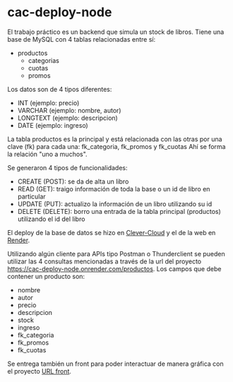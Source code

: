 # cac-deploy-node
El trabajo práctico es un backend que simula un stock de libros.
Tiene una base de MySQL con 4 tablas relacionadas entre sí:
+ productos
  + categorias
  + cuotas
  + promos
 
Los datos son de 4 tipos diferentes:
+ INT (ejemplo: precio)
+ VARCHAR (ejemplo: nombre, autor)
+ LONGTEXT (ejemplo: descripcion)
+ DATE (ejemplo: ingreso)

La tabla productos es la principal y está relacionada con las otras por una clave (fk) para cada una: fk_categoria, fk_promos y fk_cuotas
Ahí se forma la relación "uno a muchos".

Se generaron 4 tipos de funcionalidades:
- CREATE (POST): se da de alta un libro
- READ (GET): traigo información de toda la base o un id de libro en particular
- UPDATE (PUT): actualizo la información de un libro utilizando su id
- DELETE (DELETE): borro una entrada de la tabla principal (productos) utilizando el id del libro

El deploy de la base de datos se hizo en [Clever-Cloud](https://clever-cloud.com) y el de la web en [Render](https://render.com/).

Utilizando algún cliente para APIs tipo Postman o Thunderclient se pueden utilizar las 4 consultas mencionadas a través de la url del proyecto https://cac-deploy-node.onrender.com/productos. 
Los campos que debe contener un producto son:
+ nombre
+ autor
+ precio
+ descripcion
+ stock
+ ingreso
+ fk_categoria
+ fk_promos
+ fk_cuotas

Se entrega también un front para poder interactuar de manera gráfica con el proyecto [URL front](https://cac-deploy-node.onrender.com/productos.html). 

